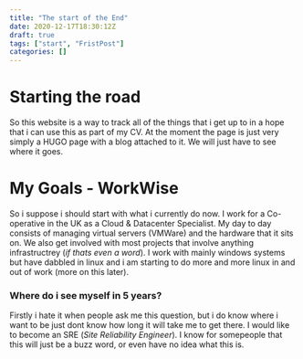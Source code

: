 ```yaml
---
title: "The start of the End"
date: 2020-12-17T18:30:12Z
draft: true
tags: ["start", "FristPost"]
categories: []
---
```


# Starting the road
So this website is a way to track all of the things that i get up to in a hope that i can use this as part of my CV. At the moment the page is just very simply a HUGO page with a blog attached to it. We will just have to see where it goes.

# My Goals - WorkWise
So i suppose i should start with what i currently do now. I work for a Co-operative in the UK as a Cloud & Datacenter Specialist. My day to day consists of managing virtual servers (VMWare) and the hardware that it sits on. We also get involved with most projects that involve anything infrastructrey (*if thats even a word*). I work with mainly windows systems but have dabbled in linux and i am starting to do more and more linux in and out of work (more on this later).
### Where do i see myself in 5 years?
Firstly i hate it when people ask me this question, but i do know where i want to be just dont know how long it will take me to get there. I would like to become an SRE (*Site Reliability Engineer*). I know for somepeople that this will just be a buzz word, or even have no idea what this is. 




